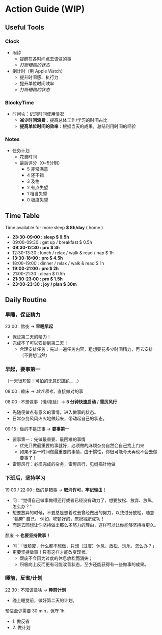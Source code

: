 # Action Guide (WIP)

## Useful Tools

### Clock

- 闹钟
    - 提醒在各时间点去该做的事
    - _打断糟糕的状态_
- 倒计时（用 Apple Watch）
    - 提升时间感、执行力
    - 提升单位时间效率
    - _打断糟糕的状态_

### BlockyTime

- 时间块：记录时间使用情况
    - **减少时间浪费**：提高总体工作/学习的时间占比
    - **提高单位时间的效率**：根据当天的成果，总结利用时间的经验

### Notes

- 任务计划
    - 花费时间
    - 最后评分（0~5分制）
        - 5 非常满意
        - 4 还不错
        - 3 及格
        - 2 有点失望
        - 1 相当失望
        - 0 极度失望

## Time Table

Time available for more sleep **$ 8h/day** ( home )

- **23:30-09:00 : sleep $ 9.5h**
- 09:00-09:30 : get up / breakfast $ 0.5h
- **09:30-12:30 : pro $ 3h**
- 12:30-13:30 : lunch / relax / walk & read / nap $ 1h
- **13:30-18:00 : pro $ 4.5h**
- 18:00-19:00 : dinner / relax / walk & read $ 1h
- **19:00-21:00 : pro $ 2h**
- 21:00-21:30 : clean $ 0.5h
- **21:30-23:00 : pro $ 1.5h**
- **23:00-23:30 : joy / plan $ 30m**

<!--
Time available for more sleep **$ 8h/day**

- **23:30-09:00 : sleep $ 9.5h**
- 09:00-10:30 : get up / commute / breakfast $ 1.5h
- **10:30-11:30 : work $ 1h**
- 11:30-13:00 : lunch / relax / walk & read / nap $ 1.5h
- **13:00-18:00 : work $ 5h**
- 18:00-19:00 : dinner / relax / walk & read $ 1h
- **19:00-21:00 : work buf / stu $ 2h**
- 21:00-22:00 : plan / go home $ 1h
- 22:00-23:00 : clean / oth $ 1h
- **23:00-23:30 : joy / plan $ 30m**
-->

## Daily Routine

### 早睡，保证精力

23:00 : 熬夜 → **早睡早起**

- 保证第二天的精力！
- 完成不了可以安排到第二天！
    - 合理安排任务：先过一遍任务内容，粗想要花多少时间精力，再去安排（不要想当然）

### 早起，要事第一

（一天很短暂！可怕的无意识蹉跎……）

08:00 : 赖床 → _放弃思考_，直接做对的事

08:00 : 不想做事（懒/拖延）→ **5 分钟快速启动** / **雷厉风行**

- 先随便做点有意义的事情，进入做事的状态。
- 日常杂务风风火火地做起来，带动起自己的状态。

09:15 : 做的不是正事 → **要事第一**

- 要事第一：先做最重要、最困难的事情
    - 优先只做最重要的事就好，必须做的麻烦杂务自然会自己找上门来
    - 如果不第一时间做最重要的事情，由于惯性，你很可能今天再也不会去做要事了！
- 雷厉风行：必须完成的杂务，雷厉风行、见缝插针地做

### 下班后，坚持学习

19:00 / 22:00 : 做的是错事 → **取消许可，牢记理由**！

- 问：“觉得自己做事做得还行或者已经没有动力了，想要放松、放弃、放纵，怎么办？”
- 想要放弃的时候，不要总是想着过去曾经做出的努力，以致过分放松，随意 “犒劳” 自己。
    例如，吃顿好的，庆祝减肥成功！
- 而是去回想让你坚持做出那么多努力的理由，这样可以让你能够坚持得更久。

颓废 → **也要坚持做事！**

- 问：「很颓废，什么都不想做，只想（过度）休息、放松、玩乐，怎么办？」
- 更要坚持做事！只有这样才能改变现状。
    - 颓废不会因为过度的休息放松而消失；
    - 积极向上反而更有可能改善状态，至少还能获得有一些做事的成果。

### 睡前，反省/计划

22:30 : 不知该做啥 → **睡前计划**

- 晚上睡觉前，做好第二天的计划。

预估至少需要 30 min，保守 1h

- 1\. 做反省
- 2\. 做计划

